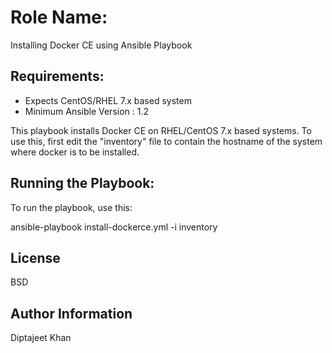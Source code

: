 Role Name:
=========

Installing Docker CE using Ansible Playbook

Requirements:
------------

- Expects CentOS/RHEL 7.x based system
- Minimum Ansible Version : 1.2

This playbook installs Docker CE on RHEL/CentOS 7.x based systems. To use this, first edit the "inventory" file to contain the hostname of the system where docker is to be installed.

Running the Playbook:
----------------

To run the playbook, use this:

ansible-playbook install-dockerce.yml -i inventory

License
-------

BSD

Author Information
------------------

Diptajeet Khan
